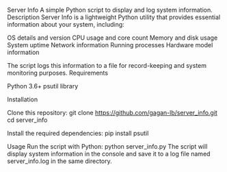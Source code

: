 Server Info
A simple Python script to display and log system information.
Description
Server Info is a lightweight Python utility that provides essential information about your system, including:

OS details and version
CPU usage and core count
Memory and disk usage
System uptime
Network information
Running processes
Hardware model information

The script logs this information to a file for record-keeping and system monitoring purposes.
Requirements

Python 3.6+
psutil library

Installation

Clone this repository:
git clone https://github.com/gagan-lb/server_info.git
cd server_info

Install the required dependencies:
pip install psutil


Usage
Run the script with Python:
python server_info.py
The script will display system information in the console and save it to a log file named server_info.log in the same directory.
